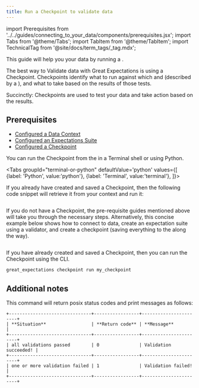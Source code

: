 ```yaml
---
title: Run a Checkpoint to validate data 
---
```


import Prerequisites from '../../guides/connecting_to_your_data/components/prerequisites.jsx';
import Tabs from '@theme/Tabs';
import TabItem from '@theme/TabItem';
import TechnicalTag from '@site/docs/term_tags/_tag.mdx';

This guide will help you <TechnicalTag tag="validation" text="Validate" /> your data by running a <TechnicalTag tag="checkpoint" text="Checkpoint" />.

The best way to Validate data with Great Expectations is using a Checkpoint. Checkpoints identify what <TechnicalTag tag="expectation_suite" text="Expectation Suites" /> to run against which <TechnicalTag tag="data_asset" text="Data Asset" /> and <TechnicalTag tag="batch" text="Batch" /> (described by a <TechnicalTag tag="batch_request" text="Batch Requests" />), and what <TechnicalTag tag="action" text="Actions" /> to take based on the results of those tests.

Succinctly: Checkpoints are used to test your data and take action based on the results.

## Prerequisites

<Prerequisites>

- [Configured a Data Context](/docs/guides/setup/configuring_data_contexts/instantiating_data_contexts/how_to_quickly_instantiate_a_data_context)
- [Configured an Expectations Suite](/docs/guides/expectations/how_to_create_and_edit_expectations_with_instant_feedback_from_a_sample_batch_of_data)
- [Configured a Checkpoint](./checkpoints/how_to_create_a_new_checkpoint.md)

</Prerequisites>

You can run the Checkpoint from the <TechnicalTag tag="cli" text="CLI" /> in a Terminal shell or using Python.

<Tabs
  groupId="terminal-or-python"
  defaultValue='python'
  values={[
  {label: 'Python', value:'python'},
  {label: 'Terminal', value:'terminal'},
  ]}>

<TabItem value="python">

If you already have created and saved a Checkpoint, then the following code snippet will retrieve it from your context and run it:

```python name="tests/integration/docusaurus/validation/checkpoints/how_to_validate_data_by_running_a_checkpoint.py checkpoint script"
```

If you do not have a Checkpoint, the pre-requisite guides mentioned above will take you through the necessary steps. Alternatively, this concise example below shows how to connect to data, create an expectation suite using a validator, and create a checkpoint (saving everything to the <TechnicalTag tag="data_context" text="Data Context" /> along the way).

```python name="tests/integration/docusaurus/validation/checkpoints/how_to_validate_data_by_running_a_checkpoint.py setup"
```

</TabItem>
<TabItem value="terminal">

If you have already created and saved a Checkpoint, then you can run the Checkpoint using the CLI.

```bash
great_expectations checkpoint run my_checkpoint
```

## Additional notes

This command will return posix status codes and print messages as follows:

    +-------------------------------+-----------------+-----------------------+
    | **Situation**                 | **Return code** | **Message**           |
    +-------------------------------+-----------------+-----------------------+
    | all validations passed        | 0               | Validation succeeded! |
    +-------------------------------+-----------------+-----------------------+
    | one or more validation failed | 1               | Validation failed!    |
    +-------------------------------+-----------------+-----------------------+

</TabItem>
</Tabs>

